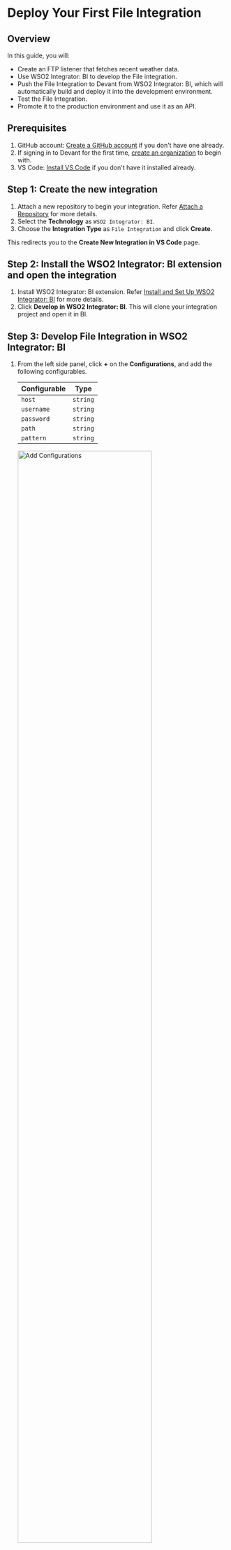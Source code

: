 # Deploy Your First File Integration

## Overview

In this guide, you will:

- Create an FTP listener that fetches recent weather data.
- Use WSO2 Integrator: BI to develop the File integration.
- Push the File Integration to Devant from WSO2 Integrator: BI, which will automatically build and deploy it into the development environment.
- Test the File Integration.
- Promote it to the production environment and use it as an API.

## Prerequisites

1. GitHub account: [Create a GitHub account](https://github.com/signup) if you don't have one already.
2. If signing in to Devant for the first time, [create an organization](../references/create-an-organization.md) to begin with.
3. VS Code: [Install VS Code](https://code.visualstudio.com/download) if you don't have it installed already.

## Step 1: Create the new integration

1. Attach a new repository to begin your integration. Refer [Attach a Repository](../references/attach-a-repository.md) for more details.
2. Select the **Technology** as `WSO2 Integrator: BI`.
3. Choose the **Integration Type** as `File Integration` and click **Create**.

This redirects you to the **Create New Integration in VS Code** page. 

## Step 2: Install the WSO2 Integrator: BI extension and open the integration

1. Install WSO2 Integrator: BI extension. Refer [Install and Set Up WSO2 Integrator: BI](../references/install-and-setup-wso2-integrator-bi.md) for more details.
2. Click **Develop in WSO2 Integrator: BI**. This will clone your integration project and open it in BI.

## Step 3: Develop File Integration in WSO2 Integrator: BI

1. From the left side panel, click **+** on the **Configurations**, and add the following configurables.

    | Configurable        | Type       |
    |---------------------|------------|
    | `host`              | `string`   |
    | `username`          | `string`   |
    | `password`          | `string`   |
    | `path`              | `string`   |
    | `pattern`           | `string`   |

    <a href="{{base_path}}/assets/img/get-started/deploy-your-first-file-integration/add-configurables.gif"><img src="{{base_path}}/assets/img/get-started/deploy-your-first-file-integration/add-configurables.gif" alt="Add Configurations" width="80%"></a>

2. Go to the **Design View** by clicking the Home icon on the top left corner and click **Add Artifact**.
3. Select **FTP Service**. Choosing the **File Integration** from the Devant console disables the other options.
4. Provide the name of the **Listener Configuration** as `weatherListener`.
5. Then expand the **Advanced Configurations** and enter the following configurables:

    | Field                   | Value                                                          |
    |-------------------------|----------------------------------------------------------------|
    | **Host**                | `host`                                                         |
    | **Auth**                | `{ credentials: { username: username, password: password }}`   |
    | **Path**                | `path`                                                         |
    | **FileNamePattern**     | `pattern`                                                      |

6. Click **Next**, and you will see the created listener with the name `weatherListener`. 
7. Then click on **Create**. It will redirect you to the **Service Designer** view.

    <a href="{{base_path}}/assets/img/get-started/deploy-your-first-file-integration/setup-listener-and-service-configs.gif"><img src="{{base_path}}/assets/img/get-started/deploy-your-first-file-integration/setup-listener-and-service-configs.gif" alt="Setup listener & service configs" width="80%"></a>

8. In the **Design** view, click the `onFileChange` function box. It will redirect you to the flow diagram view.
9. Click the plus icon after the **Start** node to open the node panel.
10. Select **Foreach** and enter the following values in relevant fields:

    | Field               | Value              |
    |---------------------|--------------------|
    | **Variable Name**   | `addedFile`        |
    | **Variable Type**   | `var`              |
    | **Collection**      | `event.addedFiles` |

11. Under the **Foreach** node, add a **Log Info** node with the **Msg** as `"File added:" + addedFile.name`. 

    <a href="{{base_path}}/assets/img/get-started/deploy-your-first-file-integration/implement-onfilechange.gif"><img src="{{base_path}}/assets/img/get-started/deploy-your-first-file-integration/implement-onfilechange.gif" alt="Setup listener & service configs" width="80%"></a>

## Step 4: Push to Devant

1. Click the **Source Control** icon on the sidebar.
2. Click **+** to stage all changes.
3. Add an appropriate commit message and commit.
4. Click **Sync Changes** to push the changes to remote.
5. Go back to the **Design** view using the back arrow in the top left corner.
6. From the right side panel, click the **View in Devant** to view this integration in Devant.

## Step 5: Test File Integration

1. Once you push the changes, the overview page of the Devant File Integration will automatically refresh and show you the **Latest Commit** and automatically build and show the **Build Status**.

    !!! note
        The build process may take some time. Once complete, the build status changes to **Success**. You can see the Build History by clicking **Build** in the left navigation.

2. Once the **Build Status** shows `Build completed`, click on `Configure to Continue` and add the sample FTP service details.

    | Configurable        | Value                                 |
    |---------------------|---------------------------------------|
    | `host`              | `tgftp.nws.noaa.gov`                  |
    | `username`          | `anonymous`                           |
    | `password`          | `""`                                  |
    | `path`              | `/data/observations/metar/decoded/`   |
    | `pattern`           | `(.*).TXT`                            |


3. Once the deployment is successful, you can view the logs printed by the weather listener in the development card.
4. After successfully testing, you can promote your File Integration to production by clicking the **Promote** button.
5. Once deployed to production, you can access your File Integration through the API endpoints and embed it in your applications.
